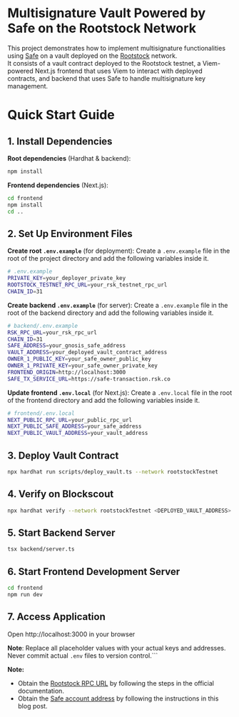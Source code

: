 #  Multisignature Vault Powered by Safe on the Rootstock Network

This project demonstrates how to implement multisignature functionalities using [Safe](safe.global) on a vault deployed on the [Rootstock](http://rootstock.io/) network.  
It consists of a vault contract deployed to the Rootstock testnet, a Viem-powered Next.js frontend that uses Viem to interact with deployed contracts, and backend that uses Safe to handle multisignature key management.

# Quick Start Guide

## 1. Install Dependencies
**Root dependencies** (Hardhat & backend):
```bash
npm install
```

**Frontend dependencies** (Next.js):
```bash
cd frontend
npm install
cd ..
```

## 2. Set Up Environment Files
**Create root `.env.example`** (for deployment):
Create a `.env.example` file in the root of the project directory and add the following variables inside it.

```bash
# .env.example
PRIVATE_KEY=your_deployer_private_key
ROOTSTOCK_TESTNET_RPC_URL=your_rsk_testnet_rpc_url
CHAIN_ID=31
```

**Create backend `.env.example`** (for server):
Create a `.env.example` file in the root of the backend directory and add the following variables inside it.

```bash
# backend/.env.example
RSK_RPC_URL=your_rsk_rpc_url
CHAIN_ID=31
SAFE_ADDRESS=your_gnosis_safe_address
VAULT_ADDRESS=your_deployed_vault_contract_address
OWNER_1_PUBLIC_KEY=your_safe_owner_public_key
OWNER_1_PRIVATE_KEY=your_safe_owner_private_key
FRONTEND_ORIGIN=http://localhost:3000
SAFE_TX_SERVICE_URL=https://safe-transaction.rsk.co
```

**Update frontend `.env.local`** (for Next.js):
Create a `.env.local` file in the root of the frontend directory and add the following variables inside it.

```bash
# frontend/.env.local
NEXT_PUBLIC_RPC_URL=your_public_rpc_url
NEXT_PUBLIC_SAFE_ADDRESS=your_safe_address
NEXT_PUBLIC_VAULT_ADDRESS=your_vault_address
```

## 3. Deploy Vault Contract
```bash
npx hardhat run scripts/deploy_vault.ts --network rootstockTestnet
```

## 4. Verify on Blockscout
```bash
npx hardhat verify --network rootstockTestnet <DEPLOYED_VAULT_ADDRESS> <YOUR_SAFE_ADDRESS>
```

## 5. Start Backend Server
```bash
tsx backend/server.ts
```

## 6. Start Frontend Development Server
```bash
cd frontend
npm run dev
```

## 7. Access Application
Open http://localhost:3000 in your browser



**Note**: Replace all placeholder values with your actual keys and addresses. Never commit actual `.env` files to version control.```

**Note:**
- Obtain the [Rootstock RPC URL](https://dev.rootstock.io/developers/rpc-api/rootstock/setup/) by following the steps in the official documentation.
- Obtain the [Safe account address](https://rootstock.io/blog/safe-multisig-wallet-now-available-on-rootstock/) by following the instructions in this blog post.

